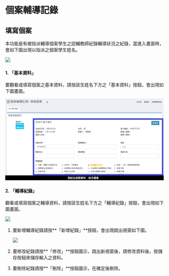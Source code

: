 # 個案輔導記錄

## 填寫個案

本功能是有被指派輔導個案學生之認輔教師紀錄輔導狀況之紀錄，當進入畫面時，會如下圖出現以指派之個案學生姓名。

![](../.gitbook/assets/fillin\_case.png)

#### 1. 「基本資料」

要觀看或填寫個案之基本資料，請按該生姓名下方之「基本資料」按鈕，會出現如下圖畫面。

<div align="center">

<img src="../.gitbook/assets/fillin_case2.png" alt="請填寫該生相關資料後，按儲存按鈕來儲存輸入之資料。">

</div>

#### 2. 「輔導紀錄」

觀看或填寫個案之輔導資料，請按該生姓名下方之「輔導紀錄」按鈕，會出現如下圖畫面。

![](../.gitbook/assets/fillin\_case3.png)

1.  要新增輔導紀錄請按**「新增紀錄」**按鈕，會出現跳出視窗如下圖。

    ![](../.gitbook/assets/fillin\_case4.png)
2. 要修改紀錄請按**「修改」**按鈕圖示，跳出新視窗後，請修改資料後，按儲存按鈕來儲存輸入之資料。
3. 要刪除紀錄請按**「刪除」**按鈕圖示，在確定後刪除。
